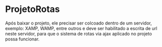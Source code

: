 # ProjetoRotas

Após baixar o projeto, ele precisar ser colcoado dentro de um servidor, exemplo: XAMP, WAMP, entre outros e deve ser habilitado a escrita de url neste servidor, para que o sistema de rotas via ajax aplicado no projeto possa funcionar.
